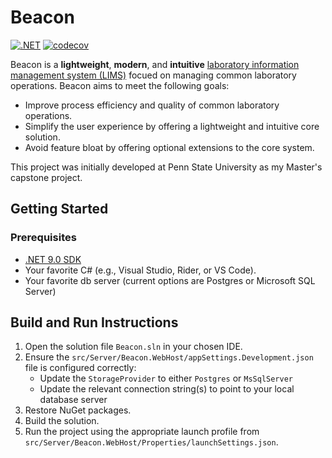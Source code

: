 # Beacon

[![.NET](https://github.com/erinnmclaughlin/Beacon/actions/workflows/dotnet.yml/badge.svg)](https://github.com/erinnmclaughlin/Beacon/actions/workflows/dotnet.yml)
[![codecov](https://codecov.io/gh/erinnmclaughlin/Beacon/graph/badge.svg?token=L23K6YGUER)](https://codecov.io/gh/erinnmclaughlin/Beacon)

Beacon is a **lightweight**, **modern**, and **intuitive** [laboratory information management system (LIMS)](https://en.wikipedia.org/wiki/Laboratory_information_management_system) focued on managing common laboratory operations. Beacon aims to meet the following goals:

- Improve process efficiency and quality of common laboratory operations.
- Simplify the user experience by offering a lightweight and intuitive core solution.
- Avoid feature bloat by offering optional extensions to the core system.

This project was initially developed at Penn State University as my Master's capstone project.

## Getting Started

### Prerequisites

* [.NET 9.0 SDK](https://dotnet.microsoft.com/en-us/download/dotnet/9.0)
* Your favorite C# (e.g., Visual Studio, Rider, or VS Code).
* Your favorite db server (current options are Postgres or Microsoft SQL Server)

## Build and Run Instructions

1. Open the solution file `Beacon.sln` in your chosen IDE.
2. Ensure the `src/Server/Beacon.WebHost/appSettings.Development.json` file is configured correctly:
   * Update the `StorageProvider` to either `Postgres` or `MsSqlServer`
   * Update the relevant connection string(s) to point to your local database server
2. Restore NuGet packages.
3. Build the solution.
4. Run the project using the appropriate launch profile from `src/Server/Beacon.WebHost/Properties/launchSettings.json`.


